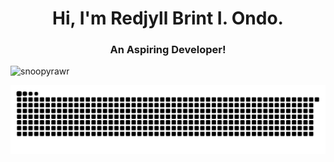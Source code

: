 <h1 align="center">Hi, I'm Redjyll Brint I. Ondo.</h1>
<h3  align="center">An Aspiring Developer!</h3>

<p align="left"> <img src="https://komarev.com/ghpvc/?username=snoopyrawr&label=Profile%20views&color=840807&style=flat" alt="snoopyrawr" /> </p>



<picture>
  <img alt="github-snake" src="github-user-contribution.svg" />
</picture>

